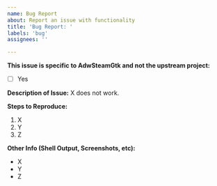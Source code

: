```yaml
---
name: Bug Report
about: Report an issue with functionality
title: 'Bug Report: '
labels: 'bug'
assignees: ''

---
```


**This issue is specific to AdwSteamGtk and not the upstream project:**
- [ ] Yes

**Description of Issue:**
X does not work.

**Steps to Reproduce:**
1. X
2. Y
3. Z

**Other Info (Shell Output, Screenshots, etc):**
- X
- Y
- Z
